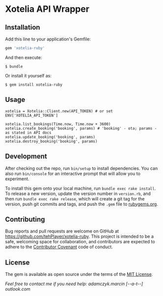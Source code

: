 # Xotelia API Wrapper

## Installation

Add this line to your application's Gemfile:

```ruby
gem 'xotelia-ruby'
```

And then execute:

    $ bundle

Or install it yourself as:

    $ gem install xotelia-ruby

## Usage

    xotelia = Xotelia::Client.new(API_TOKEN) # or set ENV['XOTELIA_API_TOKEN']

    xotelia.list_bookings(Time.now, Time.now + 3600)
    xotelia.create_booking('booking', params) # 'booking' - ota; params - as stated in API docs
    xotelia.update_booking('booking', params)
    xotelia.destroy_booking('booking', params)

## Development

After checking out the repo, run `bin/setup` to install dependencies. You can also run `bin/console` for an interactive prompt that will allow you to experiment.

To install this gem onto your local machine, run `bundle exec rake install`. To release a new version, update the version number in `version.rb`, and then run `bundle exec rake release`, which will create a git tag for the version, push git commits and tags, and push the `.gem` file to [rubygems.org](https://rubygems.org).

## Contributing

Bug reports and pull requests are welcome on GitHub at https://github.com/tehPlayer/xotelia-ruby. This project is intended to be a safe, welcoming space for collaboration, and contributors are expected to adhere to the [Contributor Covenant](http://contributor-covenant.org) code of conduct.


## License

The gem is available as open source under the terms of the [MIT License](http://opensource.org/licenses/MIT).

*Feel free to contact me if you need help: adamczyk.marcin [--a-t--] outlook.com*
